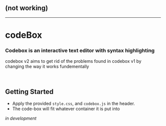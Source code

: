 ## (not working)

---

# codeBox

### Codebox is an interactive text editor with syntax highlighting

codebox v2 aims to get rid of the problems found in codebox v1 by changing the way it works fundementally

<br>

## Getting Started

- Apply the provided `style.css`, and `codebox.js` in the header.
- The code-box will fit whatever container it is put into

_in development_

<!-- --- -->

<!-- ## Managing Files

For files to be shown and saved in the codebox include the following code in a node server

Some of the code is optional, the api methods that **must** to be present are:

- `/folder_data`
  - serve the files
- `/add_file`
  - add a file to the codebox (only if editable is true)
- `/save_file`
  - save a file to the codebox (only if only if savable is true)

```
const express = require('express');
const app = express();
const fs = require('fs');

app.use(express.static('public'));
app.use(express.json());

// folder name to be used for storing files
let folderName = '';

// get folder data as a JSON object
app.get('/folder_data/:folderName', (req, res) => {
  folderName = req.params.folderName;
  let files = {};
  fs.readdirSync(`./public/${folderName}`).forEach((file) => {
    let fileData = fs.readFileSync(`./public/${folderName}/${file}`);
    files[file] = fileData.toString();
  });
  res.end(JSON.stringify(files));
});

// add a file
app.get('/add_file/:newFileName', (req, res) => {
  if (folderName != '') {
    const newFileName = req.params.newFileName;
    fs.writeFileSync(`./public/${folderName}/${newFileName}`, '');
  }
  res.end();
});

// save a file
app.post('/save_file', (req, res) => {
  const name = req.body.name;
  const content = JSON.parse(req.body.value);
  fs.writeFileSync(`./public/${folderName}/${name}`, content);
  res.redirect('/');
  res.end();
});

// serve main index.html file
app.get('/', (req, res) => {
  res.end(fs.readFileSync('public/index.html'));
});

app.get('*', (req, res) => {
  res.end('404 page not found');
});

app.listen(8000, () => {
  console.log('server running: http://localhost:8000');
});
```

- To attach files to show up in the codebox, make a folder in the `/public` folder with the files to be shown in the codebox, then add the folder's name to the `folder` attribute in the code-box element.
- Set the `editable` attribute to `true` or `false` to set weather the code box should be editable (true by default).
- To add the ability to save files, set the `savable` attribute to `true` or `false` (false by default).

_does not apply to codebox v2_ -->
